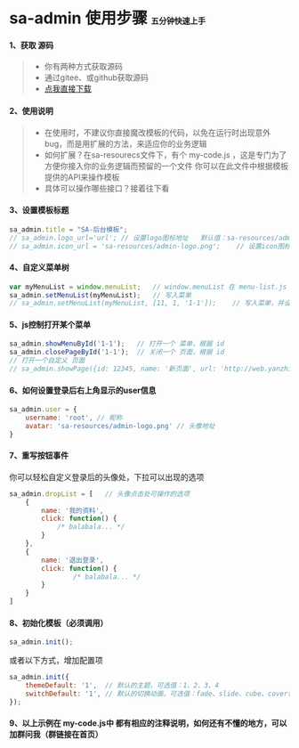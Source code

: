 # sa-admin 使用步骤 <span style="font-size: 14px;">五分钟快速上手</span>



#### 1、获取 源码
> - 你有两种方式获取源码
> - 通过gitee、或github获取源码
> - [点我直接下载](http://sa-admin.dev33.cn/sa-admin-dev.rar)

#### 2、使用说明
> - 在使用时，不建议你直接魔改模板的代码，以免在运行时出现意外bug，而是用扩展的方法，来适应你的业务逻辑
> - 如何扩展？在sa-resourecs文件下，有个 my-code.js ，这是专门为了方便你接入你的业务逻辑而预留的一个文件 你可以在此文件中根据模板提供的API来操作模板
> - 具体可以操作哪些接口？接着往下看


#### 3、设置模板标题
``` js
sa_admin.title = "SA-后台模板";
// sa_admin.logo_url='url';	// 设置logo图标地址   默认值：sa-resources/admin-logo.png
// sa_admin.icon_url = 'sa-resources/admin-logo.png';    // 设置icon图标地址   默认值：sa-resources/admin-logo.png
```

#### 4、自定义菜单树
``` js 
var myMenuList = window.menuList;	// window.menuList 在 menu-list.js 中定义 
sa_admin.setMenuList(myMenuList);	// 写入菜单 
// sa_admin.setMenuList(myMenuList, [11, 1, '1-1']);	// 写入菜单，并设置应该显示哪些id的菜单（第二个参数为空时，代表默认显示所有）
```

#### 5、js控制打开某个菜单
```js
sa_admin.showMenuById('1-1');	// 打开一个 菜单，根据 id 
sa_admin.closePageById('1-1');	// 关闭一个 页面，根据 id 
// 打开一个自定义 页面 
// sa_admin.showPage({id: 12345, name: '新页面', url: 'http://web.yanzhi21.com'});	// id尽量不要和已有的菜单id冲突，其它属性均可参照菜单项
```

#### 6、如何设置登录后右上角显示的user信息
``` js
sa_admin.user = { 
    username: 'root', // 昵称	
    avatar: 'sa-resources/admin-logo.png' // 头像地址 
}
```

#### 7、重写按钮事件
你可以轻松自定义登录后的头像处，下拉可以出现的选项
``` js
sa_admin.dropList = [	// 头像点击处可操作的选项	
    {	
    	name: '我的资料',	
    	click: function() {	
        	/* balabala... */
        }	
    },	
    {	
        name: '退出登录',	
        click: function() {
            	/* balabala... */
        }	
    }	
]	
``` 


#### 8、初始化模板（必须调用）
``` js
sa_admin.init();
```
或者以下方式，增加配置项
``` js
sa_admin.init({
	themeDefault: '1',	// 默认的主题，可选值：1、2、3、4
	switchDefault: '1',	// 默认的切换动画，可选值：fade、slide、cube、coverflow、flip
});
```


#### 9、以上示例在 my-code.js中 都有相应的注释说明，如何还有不懂的地方，可以加群问我（群链接在首页）










